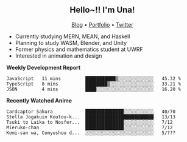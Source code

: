 <h2 align="center">
  Hello~!! I'm Una!
</h2>

<p align="center">
  <a href="https://anarchy.website/">Blog</a> &bull;
  <a href="https://una-ada.github.io/">Portfolio</a> &bull;
  <a href="https://twitter.com/unaxiii">Twitter</a>
</p>

- Currently studying MERN, MEAN, and Haskell
- Planning to study WASM, Blender, and Unity
- Former physics and mathematics student at UWRF
- Interested in animation and design

**Weekly Development Report**

<!--START_SECTION:waka-->
```text
JavaScript   11 mins         ███████████▒░░░░░░░░░░░░░   45.32 % 
TypeScript   8 mins          ████████▒░░░░░░░░░░░░░░░░   33.21 % 
JSON         4 mins          ████░░░░░░░░░░░░░░░░░░░░░   16.20 % 
```
<!--END_SECTION:waka-->

**Recently Watched Anime**

<!-- RECENT-ANIME:START -->

    Cardcaptor Sakura            ██████████████░░░░░░░░░░░   40/70
    Stella Jogakuin Koutou-k...  █████████████████████████   13/13
    Tsuki to Laika to Nosfer...  ██████████████░░░░░░░░░░░   7/12
    Mieruko-chan                 ██████████████░░░░░░░░░░░   7/12
    Komi-san wa, Comyushou d...  ░░░░░░░░░░░░░░░░░░░░░░░░░   5/???
<!-- RECENT-ANIME:END -->
